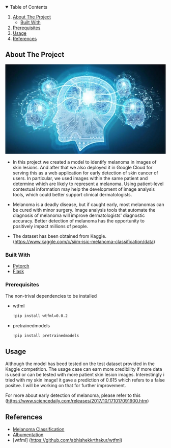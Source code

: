 <!-- TABLE OF CONTENTS -->
<details open="open">
  <summary>Table of Contents</summary>
  <ol>
    <li>
      <a href="#about-the-project">About The Project</a>
      <ul>
        <li><a href="#built-with">Built With</a></li>
      </ul>
    </li>
    <li>
      <a href="#prerequisites">Prerequisites</a></li>
      </ul>
    </li>
    <li><a href="#usage">Usage</a></li>
    <li><a href="#references">References</a></li>
  </ol>
</details>



<!-- ABOUT THE PROJECT -->
## About The Project
![deep](https://github.com/Mishu791/Melanoma_Skin-Cancer_Detection_Model/blob/master/images/deep.png)

* In this project we created a model to identify melanoma in images of skin lesions. And after that we also deployed it in Google Cloud for serving this as a web application for early detection of skin cancer of users. In particular, we used images within the same patient and determine which are likely to represent a melanoma. Using patient-level contextual information may help the development of image analysis tools, which could better support clinical dermatologists.

* Melanoma is a deadly disease, but if caught early, most melanomas can be cured with minor surgery. Image analysis tools that automate the diagnosis of melanoma will improve dermatologists' diagnostic accuracy. Better detection of melanoma has the opportunity to positively impact millions of people.

* The dataset has been obtained from Kaggle. (https://www.kaggle.com/c/siim-isic-melanoma-classification/data) 

### Built With

* [Pytorch](https://pytorch.org/)
* [Flask](https://flask.palletsprojects.com/en/2.0.x/)


### Prerequisites

The non-trival dependencies to be installed 
* wtfml
  ```sh
  !pip install wtfml=0.0.2
  ```
* pretrainedmodels
  ```sh
  !pip install pretrainedmodels
  ```



<!-- USAGE EXAMPLES -->
## Usage

Although the model has beed tested on the test dataset provided in the Kaggle competition. The usage case can earn more credibility if more data is used or can be tested with more patient skin lesion images. Interestingly i tried with my skin image! it gave a prediction of 0.615 which refers to a false positve. I will be working on that for further improvement.

For more about early detection of melanoma, please refer to this (https://www.sciencedaily.com/releases/2017/10/171017091900.htm)



<!-- References -->
## References
* [Melanoma Classification](https://www.kaggle.com/ibtesama/melanoma-classification-with-attention)
* [Albumentation](https://albumentations.ai/docs/examples/pytorch_classification/)
* [wtfml] (https://github.com/abhishekkrthakur/wtfml)
